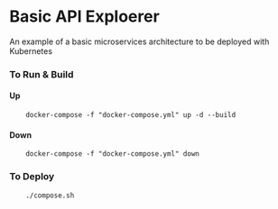 # Basic API Exploerer
An example of a basic microservices architecture to be deployed with Kubernetes

### To Run & Build 

#### Up
```
    docker-compose -f "docker-compose.yml" up -d --build
```
#### Down
```
    docker-compose -f "docker-compose.yml" down 
```

### To Deploy
```
    ./compose.sh
```
